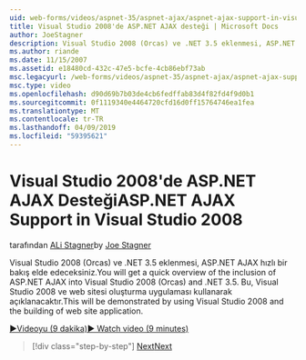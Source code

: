 ```yaml
---
uid: web-forms/videos/aspnet-35/aspnet-ajax/aspnet-ajax-support-in-visual-studio-2008
title: Visual Studio 2008'de ASP.NET AJAX desteği | Microsoft Docs
author: JoeStagner
description: Visual Studio 2008 (Orcas) ve .NET 3.5 eklenmesi, ASP.NET AJAX hızlı bir bakış elde edeceksiniz. Bu, Visual Studio kullanarak açıklanacaktır...
ms.author: riande
ms.date: 11/15/2007
ms.assetid: e18480cd-432c-47e5-bcfe-4cb86ebf73ab
msc.legacyurl: /web-forms/videos/aspnet-35/aspnet-ajax/aspnet-ajax-support-in-visual-studio-2008
msc.type: video
ms.openlocfilehash: d90d69b7b03de4cb6fedffab83d4f82fd4f9d0b1
ms.sourcegitcommit: 0f1119340e4464720cfd16d0ff15764746ea1fea
ms.translationtype: MT
ms.contentlocale: tr-TR
ms.lasthandoff: 04/09/2019
ms.locfileid: "59395621"
---
```

# <a name="aspnet-ajax-support-in-visual-studio-2008"></a><span data-ttu-id="661c5-104">Visual Studio 2008'de ASP.NET AJAX Desteği</span><span class="sxs-lookup"><span data-stu-id="661c5-104">ASP.NET AJAX Support in Visual Studio 2008</span></span>

<span data-ttu-id="661c5-105">tarafından [ALi Stagner](https://github.com/JoeStagner)</span><span class="sxs-lookup"><span data-stu-id="661c5-105">by [Joe Stagner](https://github.com/JoeStagner)</span></span>

<span data-ttu-id="661c5-106">Visual Studio 2008 (Orcas) ve .NET 3.5 eklenmesi, ASP.NET AJAX hızlı bir bakış elde edeceksiniz.</span><span class="sxs-lookup"><span data-stu-id="661c5-106">You will get a quick overview of the inclusion of ASP.NET AJAX into Visual Studio 2008 (Orcas) and .NET 3.5.</span></span> <span data-ttu-id="661c5-107">Bu, Visual Studio 2008 ve web sitesi oluşturma uygulaması kullanarak açıklanacaktır.</span><span class="sxs-lookup"><span data-stu-id="661c5-107">This will be demonstrated by using Visual Studio 2008 and the building of web site application.</span></span>

[<span data-ttu-id="661c5-108">&#9654;Videoyu (9 dakika)</span><span class="sxs-lookup"><span data-stu-id="661c5-108">&#9654; Watch video (9 minutes)</span></span>](https://channel9.msdn.com/Blogs/ASP-NET-Site-Videos/aspnet-ajax-support-in-visual-studio-2008)

> [!div class="step-by-step"]
> [<span data-ttu-id="661c5-109">Next</span><span class="sxs-lookup"><span data-stu-id="661c5-109">Next</span></span>](adding-ajax-functionality-to-an-existing-aspnet-page.md)

